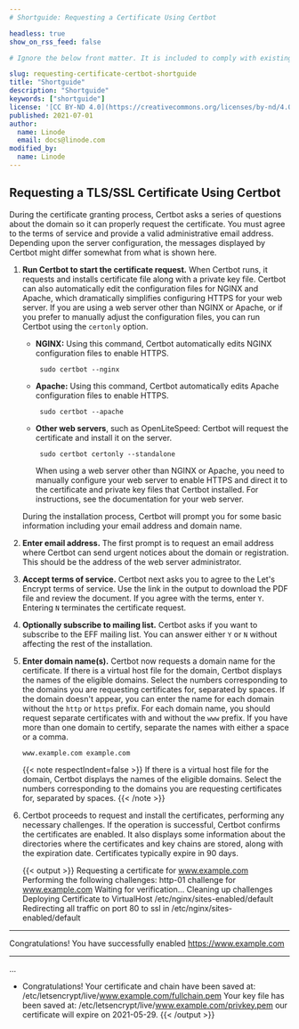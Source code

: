 ```yaml
---
# Shortguide: Requesting a Certificate Using Certbot

headless: true
show_on_rss_feed: false

# Ignore the below front matter. It is included to comply with existing tests.

slug: requesting-certificate-certbot-shortguide
title: "Shortguide"
description: "Shortguide"
keywords: ["shortguide"]
license: '[CC BY-ND 4.0](https://creativecommons.org/licenses/by-nd/4.0)'
published: 2021-07-01
author:
  name: Linode
  email: docs@linode.com
modified_by:
  name: Linode
---
```


## Requesting a TLS/SSL Certificate Using Certbot

During the certificate granting process, Certbot asks a series of questions about the domain so it can properly request the certificate. You must agree to the terms of service and provide a valid administrative email address. Depending upon the server configuration, the messages displayed by Certbot might differ somewhat from what is shown here.

1.  **Run Certbot to start the certificate request.** When Certbot runs, it requests and installs certificate file along with a private key file. Certbot can also automatically edit the configuration files for NGINX and Apache, which dramatically simplifies configuring HTTPS for your web server. If you are using a web server other than NGINX or Apache, or if you prefer to manually adjust the configuration files, you can run Certbot using the `certonly` option.

    -  **NGINX:** Using this command, Certbot automatically edits NGINX configuration files to enable HTTPS.

            sudo certbot --nginx

    -  **Apache:** Using this command, Certbot automatically edits Apache configuration files to enable HTTPS.

            sudo certbot --apache

    -  **Other web servers**, such as OpenLiteSpeed: Certbot will request the certificate and install it on the server.

            sudo certbot certonly --standalone

        When using a web server other than NGINX or Apache, you need to manually configure your web server to enable HTTPS and direct it to the certificate and private key files that Certbot installed. For instructions, see the documentation for your web server.

    During the installation process, Certbot will prompt you for some basic information including your email address and domain name.

1.  **Enter email address.** The first prompt is to request an email address where Certbot can send urgent notices about the domain or registration. This should be the address of the web server administrator.

1.  **Accept terms of service.** Certbot next asks you to agree to the Let's Encrypt terms of service. Use the link in the output to download the PDF file and review the document. If you agree with the terms, enter `Y`. Entering `N` terminates the certificate request.

1.  **Optionally subscribe to mailing list.** Certbot asks if you want to subscribe to the EFF mailing list. You can answer either `Y` or `N` without affecting the rest of the installation.

1.  **Enter domain name(s).** Certbot now requests a domain name for the certificate. If there is a virtual host file for the domain, Certbot displays the names of the eligible domains. Select the numbers corresponding to the domains you are requesting certificates for, separated by spaces. If the domain doesn't appear, you can enter the name for each domain without the `http` or `https` prefix. For each domain name, you should request separate certificates with and without the `www` prefix. If you have more than one domain to certify, separate the names with either a space or a comma.

        www.example.com example.com

    {{< note respectIndent=false >}}
If there is a virtual host file for the domain, Certbot displays the names of the eligible domains. Select the numbers corresponding to the domains you are requesting certificates for, separated by spaces.
    {{< /note >}}

1.  Certbot proceeds to request and install the certificates, performing any necessary challenges. If the operation is successful, Certbot confirms the certificates are enabled. It also displays some information about the directories where the certificates and key chains are stored, along with the expiration date. Certificates typically expire in 90 days.

    {{< output >}}
Requesting a certificate for www.example.com
Performing the following challenges:
http-01 challenge for www.example.com
Waiting for verification...
Cleaning up challenges
Deploying Certificate to VirtualHost /etc/nginx/sites-enabled/default
Redirecting all traffic on port 80 to ssl in /etc/nginx/sites-enabled/default

- - - - - - - - - - - - - - - - - - - - - - - - - - - - - - - - - - - - - - - -
Congratulations! You have successfully enabled https://www.example.com
- - - - - - - - - - - - - - - - - - - - - - - - - - - - - - - - - - - - - - - -
...
- Congratulations! Your certificate and chain have been saved at:
/etc/letsencrypt/live/www.example.com/fullchain.pem
Your key file has been saved at:
/etc/letsencrypt/live/www.example.com/privkey.pem
our certificate will expire on 2021-05-29.
    {{< /output >}}